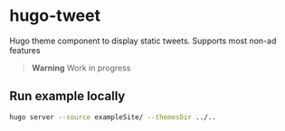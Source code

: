 # hugo-tweet

Hugo theme component to display static tweets. Supports most non-ad features

> **Warning** Work in progress

## Run example locally

```sh
hugo server --source exampleSite/ --themesDir ../..
```
